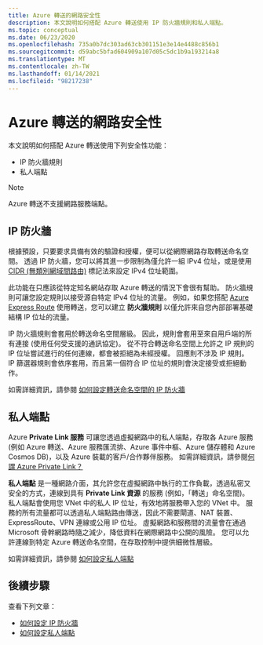 ```yaml
---
title: Azure 轉送的網路安全性
description: 本文說明如何搭配 Azure 轉送使用 IP 防火牆規則和私人端點。
ms.topic: conceptual
ms.date: 06/23/2020
ms.openlocfilehash: 735a0b7dc303ad63cb301151e3e14e4488c856b1
ms.sourcegitcommit: d59abc5bfad604909a107d05c5dc1b9a193214a8
ms.translationtype: MT
ms.contentlocale: zh-TW
ms.lasthandoff: 01/14/2021
ms.locfileid: "98217238"
---
```

# <a name="network-security-for-azure-relay"></a>Azure 轉送的網路安全性 
本文說明如何搭配 Azure 轉送使用下列安全性功能： 

- IP 防火牆規則
- 私人端點 

> [!NOTE]
> Azure 轉送不支援網路服務端點。 


## <a name="ip-firewall"></a>IP 防火牆 
根據預設，只要要求具備有效的驗證和授權，便可以從網際網路存取轉送命名空間。 透過 IP 防火牆，您可以將其進一步限制為僅允許一組 IPv4 位址，或是使用 [CIDR (無類別網域間路由)](https://en.wikipedia.org/wiki/Classless_Inter-Domain_Routing) 標記法來設定 IPv4 位址範圍。

此功能在只應該從特定知名網站存取 Azure 轉送的情況下會很有幫助。 防火牆規則可讓您設定規則以接受源自特定 IPv4 位址的流量。 例如，如果您搭配 [Azure Express Route](../expressroute/expressroute-faqs.md#supported-services) 使用轉送，您可以建立 **防火牆規則** 以僅允許來自您內部部署基礎結構 IP 位址的流量。 

IP 防火牆規則會套用於轉送命名空間層級。 因此，規則會套用至來自用戶端的所有連接 (使用任何受支援的通訊協定)。 從不符合轉送命名空間上允許之 IP 規則的 IP 位址嘗試進行的任何連線，都會被拒絕為未經授權。 回應則不涉及 IP 規則。 IP 篩選器規則會依序套用，而且第一個符合 IP 位址的規則會決定接受或拒絕動作。

如需詳細資訊，請參閱 [如何設定轉送命名空間的 IP 防火牆](ip-firewall-virtual-networks.md)

## <a name="private-endpoints"></a>私人端點

Azure **Private Link 服務** 可讓您透過虛擬網路中的私人端點，存取各 Azure 服務 (例如 Azure 轉送、Azure 服務匯流排、Azure 事件中樞、Azure 儲存體和 Azure Cosmos DB)，以及 Azure 裝載的客戶/合作夥伴服務。 如需詳細資訊，請參閱[何謂 Azure Private Link？](../private-link/private-link-overview.md)

**私人端點** 是一種網路介面，其允許您在虛擬網路中執行的工作負載，透過私密又安全的方式，連線到具有 **Private Link 資源** 的服務 (例如，「轉送」命名空間)。 私人端點會使用您 VNet 中的私人 IP 位址，有效地將服務帶入您的 VNet 中。 服務的所有流量都可以透過私人端點路由傳送，因此不需要閘道、NAT 裝置、ExpressRoute、VPN 連線或公用 IP 位址。 虛擬網路和服務間的流量會在通過 Microsoft 骨幹網路時隨之減少，降低資料在網際網路中公開的風險。 您可以允許連線到特定 Azure 轉送命名空間，在存取控制中提供細微性層級。

如需詳細資訊，請參閱 [如何設定私人端點](private-link-service.md)


## <a name="next-steps"></a>後續步驟
查看下列文章：

- [如何設定 IP 防火牆](ip-firewall-virtual-networks.md)
- [如何設定私人端點](private-link-service.md)
